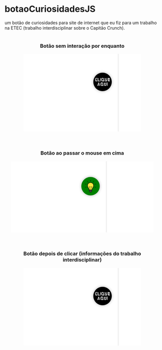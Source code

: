 # botaoCuriosidadesJS
um botão de curiosidades para site de internet que eu fiz para um trabalho na ETEC (trabalho interdisciplinar sobre o Capitão Crunch).
<br><br>

<div align="center">
  <h3>Botão sem interação por enquanto</h3>
  <img src="ImagensBotao/1.png">
</div>
<br><br>
<div align="center">
  <h3>Botão ao passar o mouse em cima</h3>
  <img src="ImagensBotao/2.png">
</div>
<br><br>
<div align="center">
  <h3>Botão depois de clicar (informações do trabalho interdisciplinar)</h3>
  <img src="ImagensBotao/1.png">
</div>
